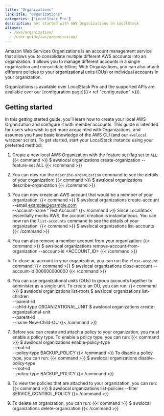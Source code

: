 ```yaml
---
title: "Organizations"
linkTitle: "Organizations"
categories: ["LocalStack Pro"]
description: Get started with AWS Organizations on LocalStack
aliases:
  - /aws/organization/
  - /user-guide/aws/organization/
---
```


Amazon Web Services Organizations is an account management service that allows you to consolidate multiple different AWS accounts into an organization. It allows you to manage different accounts in a single organization and consolidate billing. With Organizations, you can also attach different policies to your organizational units (OUs) or individual accounts in your organization.

Organizations is available over LocalStack Pro and the supported APIs are available over our [configuration page]({{< ref "configuration" >}}).

## Getting started

In this getting started guide, you'll learn how to create your local AWS Organization and configure it with member accounts. This guide is intended for users who wish to get more acquainted with Organizations, and assumes you have basic knowledge of the AWS CLI (and our `awslocal` wrapper script). To get started, start your LocalStack instance using your preferred method:

1. Create a new local AWS Organization with the feature set flag set to `ALL`:
   {{< command >}}
   $ awslocal organizations create-organization --feature-set ALL
   {{< /command >}}

2. You can now run the `describe-organization` command to see the details of your organization:
   {{< command >}}
   $ awslocal organizations describe-organization
   {{< /command >}}

3. You can now create an AWS account that would be a member of your organization:
   {{< command >}}
   $ awslocal organizations create-account \
      --email example@example.com \
      --account-name "Test Account"
   {{< /command >}}
   Since LocalStack essentially mocks AWS, the account creation is instantaneous. You can now run the `list-accounts` command to see the details of your organization:
   {{< command >}}
   $ awslocal organizations list-accounts
   {{< /command >}}

4. You can also remove a member account from your organization:
   {{< command >}}
   $ awslocal organizations remove-account-from-organization --account-id <ACCOUNT_ID>
   {{< /command >}}

5. To close an account in your organization, you can run the `close-account` command:
   {{< command >}}
   $ awslocal organizations close-account --account-id 000000000000
   {{< /command >}}

6. You can use organizational units (OUs) to group accounts together to administer as a single unit. To create an OU, you can run:
   {{< command >}}
   $ awslocal organizations list-roots
   $ awslocal organizations list-children \
        --parent-id <PARENT-ID> \
        --child-type ORGANIZATIONAL_UNIT
   $ awslocal organizations create-organizational-unit \
        --parent-id <PARENT-ID> \
        --name New-Child-OU
   {{< /command >}}

7. Before you can create and attach a policy to your organization, you must enable a policy type. To enable a policy type, you can run:
   {{< command >}}
   $ awslocal organizations enable-policy-type \
        --root-id <ROOT-ID> \
        --policy-type BACKUP_POLICY
   {{< /command >}}
   To disable a policy type, you can run:
   {{< command >}}
   $ awslocal organizations disable-policy-type \
        --root-id <ROOT-ID> \
        --policy-type BACKUP_POLICY
   {{< /command >}}

8. To view the policies that are attached to your organization, you can run:
   {{< command >}}
   $ awslocal organizations list-policies --filter SERVICE_CONTROL_POLICY
   {{< /command >}}

9. To delete an organization, you can run:
   {{< command >}}
   $ awslocal organizations delete-organization
   {{< /command >}}
